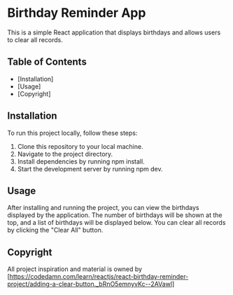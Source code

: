 # Birthday Reminder App

This is a simple React application that displays birthdays and allows users to clear all records.

## Table of Contents

- [Installation]
- [Usage]
- [Copyright]

## Installation

To run this project locally, follow these steps:

1. Clone this repository to your local machine.
2. Navigate to the project directory.
3. Install dependencies by running npm install.
4. Start the development server by running npm dev.

## Usage

After installing and running the project, you can view the birthdays displayed by the application. The number of birthdays will be shown at the top, and a list of birthdays will be displayed below. You can clear all records by clicking the "Clear All" button.

## Copyright

All project inspiration and material is owned by [https://codedamn.com/learn/reactjs/react-birthday-reminder-project/adding-a-clear-button._bRnO5emnyvKc--2AVawl]
